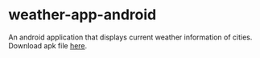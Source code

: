 # weather-app-android
An android application that displays current weather information of cities. Download apk file [here](https://github.com/yaroyazeed/weather-app-android/releases/download/v1.0/Weather.App.apk).
